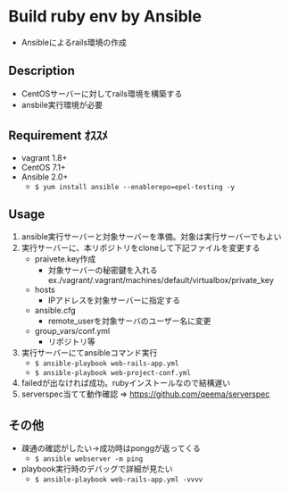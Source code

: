 # Build ruby env by Ansible
- Ansibleによるrails環境の作成

## Description
- CentOSサーバーに対してrails環境を構築する
- ansbile実行環境が必要

## Requirement ｵｽｽﾒ
- vagrant 1.8+
- CentOS  7.1+
- Ansible 2.0+
	- `$ yum install ansible --enablerepo=epel-testing -y`

## Usage
1. ansible実行サーバーと対象サーバーを準備。対象は実行サーバーでもよい
2. 実行サーバーに、本リポジトリをcloneして下記ファイルを変更する
	- praivete.key作成
		- 対象サーバーの秘密鍵を入れる ex./vagrant/.vagrant/machines/default/virtualbox/private_key
	- hosts
		- IPアドレスを対象サーバーに指定する
	- ansible.cfg
		- remote_userを対象サーバのユーザー名に変更
	- group_vars/conf.yml
		- リポジトリ等
3. 実行サーバーにてansibleコマンド実行
	- `$ ansible-playbook web-rails-app.yml`
	- `$ ansible-playbook web-project-conf.yml`
4. failedが出なければ成功。rubyインストールなので結構遅い
5. serverspec当てて動作確認 => https://github.com/qeema/serverspec

## その他
- 疎通の確認がしたい→成功時はponggが返ってくる
	- `$ ansible webserver -m ping`
- playbook実行時のデバッグで詳細が見たい
	- `$ ansible-playbook web-rails-app.yml -vvvv`
